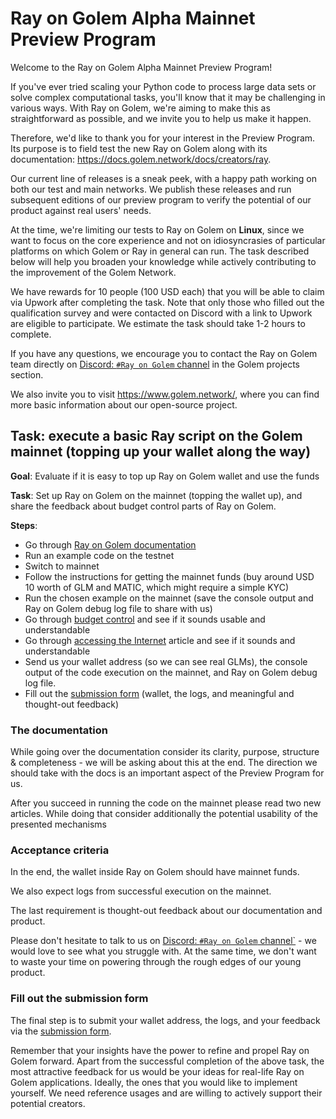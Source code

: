 # Ray on Golem Alpha Mainnet Preview Program

Welcome to the Ray on Golem Alpha Mainnet Preview Program!

If you've ever tried scaling your Python code to process large data sets or solve complex computational tasks, you'll know that it may be challenging in various ways.
With Ray on Golem, we're aiming to make this as straightforward as possible, and we invite you to help us make it happen.

Therefore, we'd like to thank you for your interest in the Preview Program.
Its purpose is to field test the new Ray on Golem along with its documentation: https://docs.golem.network/docs/creators/ray.

Our current line of releases is a sneak peek, with a happy path working on both our test and main networks.
We publish these releases and run subsequent editions of our preview program to verify the potential
of our product against real users' needs.

At the time, we're limiting our tests to Ray on Golem on **Linux**, since we want to focus on the core experience and not on idiosyncrasies of particular platforms on which Golem or Ray in general can run.
The task described below will help you broaden your knowledge while actively contributing to the improvement of the Golem Network.

We have rewards for 10 people (100 USD each) that you will be able to claim via Upwork after completing the task.
Note that only those who filled out the qualification survey and were contacted on Discord with a link to Upwork are eligible to participate.
We estimate the task should take 1-2 hours to complete.

If you have any questions, we encourage you to contact the Ray on Golem team directly on [Discord: `#Ray on Golem` channel](https://discord.gg/golem) in the Golem projects section.

We also invite you to visit https://www.golem.network/, where you can find more basic information about our open-source project.

## Task: execute a basic Ray script on the Golem mainnet (topping up your wallet along the way)

**Goal**: Evaluate if it is easy to top up Ray on Golem wallet and use the funds

**Task**: Set up Ray on Golem on the mainnet (topping the wallet up), and share the feedback about budget control parts of Ray on Golem.

**Steps**:
- Go through [Ray on Golem documentation](https://docs.golem.network/docs/creators/ray)
- Run an example code on the testnet
- Switch to mainnet
- Follow the instructions for getting the mainnet funds (buy around USD 10 worth of GLM and MATIC, which might require a simple KYC)
- Run the chosen example on the mainnet (save the console output and Ray on Golem debug log file to share with us)
- Go through [budget control](https://docs.golem.network/docs/creators/ray/cluster-yaml#budget-control) and see if it sounds usable and understandable
- Go through [accessing the Internet](https://docs.golem.network/docs/creators/ray/cluster-yaml#outbound) article and see if it sounds and understandable
- Send us your wallet address (so we can see real GLMs), the console output of the code execution on the mainnet, and Ray on Golem debug log file.
- Fill out the [submission form](https://qkjx8blh5hm.typeform.com/to/UlpvzPrD) (wallet, the logs, and meaningful and thought-out feedback)

### The documentation

While going over the documentation consider its clarity, purpose, structure & completeness - we will be asking about this at the end.
The direction we should take with the docs is an important aspect of the Preview Program for us.

After you succeed in running the code on the mainnet please read two new articles. 
While doing that consider additionally the potential usability of the presented mechanisms


### Acceptance criteria 

In the end, the wallet inside Ray on Golem should have mainnet funds.

We also expect logs from successful execution on the mainnet.

The last requirement is thought-out feedback about our documentation and product.

Please don't hesitate to talk to us on [Discord: `#Ray on Golem` channel`](https://discord.gg/golem) - we would love to see what you struggle with.
At the same time, we don't want to waste your time on powering through the rough edges of our young product.

### Fill out the submission form

The final step is to submit your wallet address, the logs, and your feedback via the [submission form](todo).

Remember that your insights have the power to refine and propel Ray on Golem forward.
Apart from the successful completion of the above task, the most attractive feedback for us would be your ideas for real-life Ray on Golem applications.
Ideally, the ones that you would like to implement yourself.
We need reference usages and are willing to actively support their potential creators.
